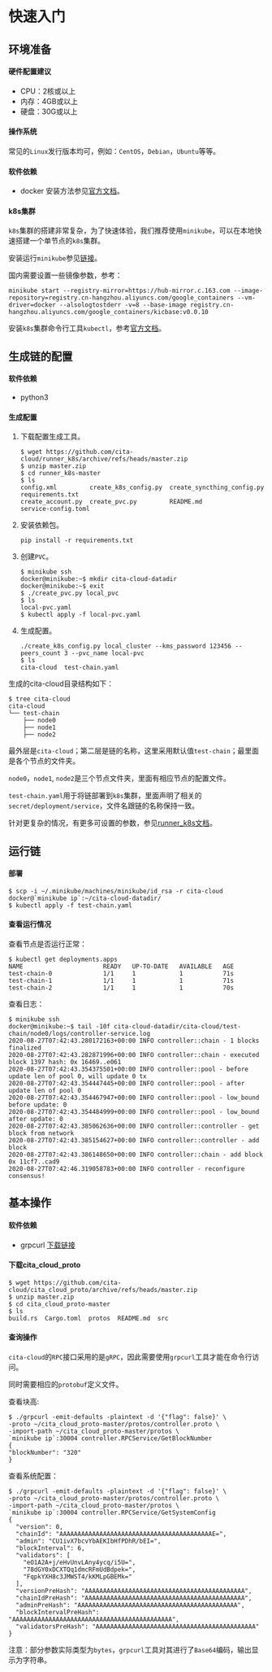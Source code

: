 # 快速入门

## 环境准备

#### 硬件配置建议

* CPU：2核或以上
* 内存：4GB或以上
* 硬盘：30G或以上

#### 操作系统

常见的`Linux`发行版本均可，例如：`CentOS`，`Debian`，`Ubuntu`等等。

#### 软件依赖

* docker 安装方法参见[官方文档](https://docs.docker.com/engine/install/)。

#### k8s集群

`k8s`集群的搭建非常复杂，为了快速体验，我们推荐使用`minikube`，可以在本地快速搭建一个单节点的`k8s`集群。

安装运行`minikube`参见[链接](https://minikube.sigs.k8s.io/docs/start/)。

国内需要设置一些镜像参数，参考：

```
minikube start --registry-mirror=https://hub-mirror.c.163.com --image-repository=registry.cn-hangzhou.aliyuncs.com/google_containers --vm-driver=docker --alsologtostderr -v=8 --base-image registry.cn-hangzhou.aliyuncs.com/google_containers/kicbase:v0.0.10
```

安装`k8s`集群命令行工具`kubectl`，参考[官方文档](https://kubernetes.io/zh/docs/tasks/tools/install-kubectl/)。


## 生成链的配置

#### 软件依赖

* python3

#### 生成配置

1. 下载配置生成工具。
   
    ```
    $ wget https://github.com/cita-cloud/runner_k8s/archive/refs/heads/master.zip
    $ unzip master.zip
    $ cd runner_k8s-master
    $ ls
    config.xml         create_k8s_config.py  create_syncthing_config.py  requirements.txt
    create_account.py  create_pvc.py         README.md                   service-config.toml
    ```
   
2. 安装依赖包。
   
    ```
    pip install -r requirements.txt
    ```

3. 创建`PVC`。
   
    ```
    $ minikube ssh
    docker@minikube:~$ mkdir cita-cloud-datadir
    docker@minikube:~$ exit
    $ ./create_pvc.py local_pvc
    $ ls
    local-pvc.yaml
    $ kubectl apply -f local-pvc.yaml
    ```

4. 生成配置。
   
    ```
    ./create_k8s_config.py local_cluster --kms_password 123456 --peers_count 3 --pvc_name local-pvc
    $ ls
    cita-cloud  test-chain.yaml
    ```

生成的cita-cloud目录结构如下：

```
$ tree cita-cloud
cita-cloud
└── test-chain
    ├── node0
    ├── node1
    ├── node2
```

最外层是`cita-cloud`；第二层是链的名称，这里采用默认值`test-chain`；最里面是各个节点的文件夹。

`node0`，`node1`, `node2`是三个节点文件夹，里面有相应节点的配置文件。

`test-chain.yaml`用于将链部署到`k8s`集群，里面声明了相关的`secret/deployment/service`，文件名跟链的名称保持一致。

针对更复杂的情况，有更多可设置的参数，参见[runner_k8s文档](https://github.com/cita-cloud/runner_k8s/blob/master/README.md)。


## 运行链

#### 部署

```
$ scp -i ~/.minikube/machines/minikube/id_rsa -r cita-cloud docker@`minikube ip`:~/cita-cloud-datadir/
$ kubectl apply -f test-chain.yaml
```

#### 查看运行情况

查看节点是否运行正常：

```
$ kubectl get deployments.apps
NAME                      READY   UP-TO-DATE   AVAILABLE   AGE
test-chain-0              1/1     1            1           71s
test-chain-1              1/1     1            1           71s
test-chain-2              1/1     1            1           70s
```

查看日志：

```
$ minikube ssh
docker@minikube:~$ tail -10f cita-cloud-datadir/cita-cloud/test-chain/node0/logs/controller-service.log
2020-08-27T07:42:43.280172163+00:00 INFO controller::chain - 1 blocks finalized
2020-08-27T07:42:43.282871996+00:00 INFO controller::chain - executed block 1397 hash: 0x 16469..e061
2020-08-27T07:42:43.354375501+00:00 INFO controller::pool - before update len of pool 0, will update 0 tx
2020-08-27T07:42:43.354447445+00:00 INFO controller::pool - after update len of pool 0
2020-08-27T07:42:43.354467947+00:00 INFO controller::pool - low_bound before update: 0
2020-08-27T07:42:43.354484999+00:00 INFO controller::pool - low_bound after update: 0
2020-08-27T07:42:43.385062636+00:00 INFO controller::controller - get block from network
2020-08-27T07:42:43.385154627+00:00 INFO controller::controller - add block
2020-08-27T07:42:43.386148650+00:00 INFO controller::chain - add block 0x 11cf7..cad9
2020-08-27T07:42:46.319058783+00:00 INFO controller - reconfigure consensus!
```

## 基本操作

#### 软件依赖

* grpcurl [下载链接](https://github.com/fullstorydev/grpcurl/releases)

#### 下载cita_cloud_proto

```
$ wget https://github.com/cita-cloud/cita_cloud_proto/archive/refs/heads/master.zip
$ unzip master.zip
$ cd cita_cloud_proto-master
$ ls
build.rs  Cargo.toml  protos  README.md  src
```

#### 查询操作

`cita-cloud`的`RPC`接口采用的是`gRPC`，因此需要使用`grpcurl`工具才能在命令行访问。

同时需要相应的`protobuf`定义文件。

查看块高:

```
$ ./grpcurl -emit-defaults -plaintext -d '{"flag": false}' \
-proto ~/cita_cloud_proto-master/protos/controller.proto \
-import-path ~/cita_cloud_proto-master/protos \
`minikube ip`:30004 controller.RPCService/GetBlockNumber
{
"blockNumber": "320"
}
```

查看系统配置：

```
$ ./grpcurl -emit-defaults -plaintext -d '{"flag": false}' \
-proto ~/cita_cloud_proto-master/protos/controller.proto \
-import-path ~/cita_cloud_proto-master/protos \
`minikube ip`:30004 controller.RPCService/GetSystemConfig
{
  "version": 0,
  "chainId": "AAAAAAAAAAAAAAAAAAAAAAAAAAAAAAAAAAAAAAAAAAE=",
  "admin": "CU1ivX7bcvYbAEKIbHfPDhR/bEI=",
  "blockInterval": 6,
  "validators": [
    "eO1A2A+j/eHvUnvLAny4ycq/i5U=",
    "78dGY0xDCXTQq1dmcRFmUdBdpek=",
    "FqpkYXH8c3JMWST4/kKMLpGBEMk="
  ],
  "versionPreHash": "AAAAAAAAAAAAAAAAAAAAAAAAAAAAAAAAAAAAAAAAAAAA",
  "chainIdPreHash": "AAAAAAAAAAAAAAAAAAAAAAAAAAAAAAAAAAAAAAAAAAAA",
  "adminPreHash": "AAAAAAAAAAAAAAAAAAAAAAAAAAAAAAAAAAAAAAAAAAAA",
  "blockIntervalPreHash": "AAAAAAAAAAAAAAAAAAAAAAAAAAAAAAAAAAAAAAAAAAAA",
  "validatorsPreHash": "AAAAAAAAAAAAAAAAAAAAAAAAAAAAAAAAAAAAAAAAAAAA"
}
```

注意：部分参数实际类型为`bytes`，`grpcurl`工具对其进行了`Base64`编码，输出显示为字符串。
